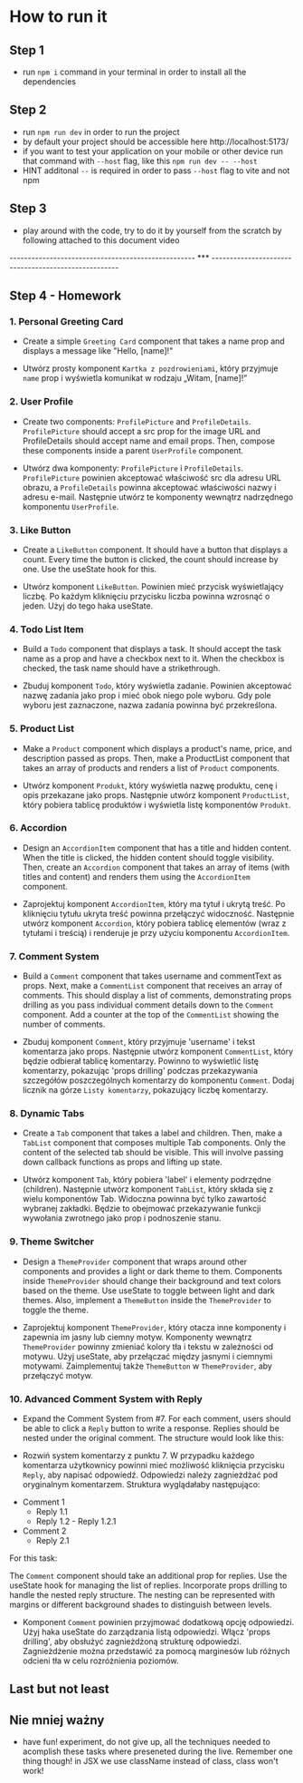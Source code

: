 # How to run it

## Step 1

- run `npm i` command in your terminal in order to install all the dependencies

## Step 2

- run `npm run dev` in order to run the project
- by default your project should be accessible here http://localhost:5173/
- if you want to test your application on your mobile or other device run that command with `--host` flag, like this `npm run dev -- --host`
- HINT additonal `--` is required in order to pass `--host` flag to vite and not npm

## Step 3

- play around with the code, try to do it by yourself from the scratch by following attached to this document video

--------------------------------------------------- *** ---------------------------------------------------- 

## Step 4 - Homework

  ### 1. Personal Greeting Card

  - Create a simple `Greeting Card` component that takes a name prop and displays a message like "Hello, [name]!"

  * Utwórz prosty komponent `Kartka z pozdrowieniami`, który przyjmuje `name` prop i wyświetla komunikat w rodzaju „Witam, [name]!”

  ### 2. User Profile

  - Create two components: `ProfilePicture` and `ProfileDetails`. `ProfilePicture` should accept a src prop for the image URL and ProfileDetails should accept name and email props. Then, compose these components inside a parent `UserProfile` component.

  * Utwórz dwa komponenty: `ProfilePicture` i `ProfileDetails`. `ProfilePicture` powinien akceptować właściwość src dla adresu URL obrazu, a `ProfileDetails` powinna akceptować właściwości nazwy i adresu e-mail. Następnie utwórz te komponenty wewnątrz nadrzędnego komponentu `UserProfile`.

  ### 3. Like Button

  - Create a `LikeButton` component. It should have a button that displays a count. Every time the button is clicked, the count should increase by one. Use the useState hook for this.

  * Utwórz komponent `LikeButton`. Powinien mieć przycisk wyświetlający liczbę. Po każdym kliknięciu przycisku liczba powinna wzrosnąć o jeden. Użyj do tego haka useState.

  ### 4. Todo List Item

  - Build a `Todo` component that displays a task. It should accept the task name as a prop and have a checkbox next to it. When the checkbox is checked, the task name should have a strikethrough.

  * Zbuduj komponent `Todo`, który wyświetla zadanie. Powinien akceptować nazwę zadania jako prop i mieć obok niego pole wyboru. Gdy pole wyboru jest zaznaczone, nazwa zadania powinna być przekreślona.

### 5. Product List

- Make a `Product` component which displays a product's name, price, and description passed as props. Then, make a ProductList component that takes an array of products and renders a list of `Product` components.

* Utwórz komponent `Produkt`, który wyświetla nazwę produktu, cenę i opis przekazane jako props. Następnie utwórz komponent `ProductList`, który pobiera tablicę produktów i wyświetla listę komponentów `Produkt`.

### 6. Accordion

- Design an `AccordionItem` component that has a title and hidden content. When the title is clicked, the hidden content should toggle visibility. Then, create an `Accordion` component that takes an array of items (with titles and content) and renders them using the `AccordionItem` component.

* Zaprojektuj komponent `AccordionItem`, który ma tytuł i ukrytą treść. Po kliknięciu tytułu ukryta treść powinna przełączyć widoczność. Następnie utwórz komponent `Accordion`, który pobiera tablicę elementów (wraz z tytułami i treścią) i renderuje je przy użyciu komponentu `AccordionItem`.

### 7. Comment System

- Build a `Comment` component that takes username and commentText as props. Next, make a `CommentList` component that receives an array of comments. This should display a list of comments, demonstrating props drilling as you pass individual comment details down to the `Comment` component. Add a counter at the top of the `CommentList` showing the number of comments.

* Zbuduj komponent `Comment`, który przyjmuje 'username' i tekst komentarza jako props. Następnie utwórz komponent `CommentList`, który będzie odbierał tablicę komentarzy. Powinno to wyświetlić listę komentarzy, pokazując 'props drilling' podczas przekazywania szczegółów poszczególnych komentarzy do komponentu `Comment`. Dodaj licznik na górze `Listy komentarzy`, pokazujący liczbę komentarzy.

### 8. Dynamic Tabs

- Create a `Tab` component that takes a label and children. Then, make a `TabList` component that composes multiple Tab components. Only the content of the selected tab should be visible. This will involve passing down callback functions as props and lifting up state.

* Utwórz komponent `Tab`, który pobiera 'label' i elementy podrzędne (children). Następnie utwórz komponent `TabList`, który składa się z wielu komponentów Tab. Widoczna powinna być tylko zawartość wybranej zakładki. Będzie to obejmować przekazywanie funkcji wywołania zwrotnego jako prop i podnoszenie stanu.

### 9. Theme Switcher

- Design a `ThemeProvider` component that wraps around other components and provides a light or dark theme to them. Components inside `ThemeProvider` should change their background and text colors based on the theme. Use useState to toggle between light and dark themes. Also, implement a `ThemeButton` inside the `ThemeProvider` to toggle the theme.

* Zaprojektuj komponent `ThemeProvider`, który otacza inne komponenty i zapewnia im jasny lub ciemny motyw. Komponenty wewnątrz `ThemeProvider` powinny zmieniać kolory tła i tekstu w zależności od motywu. Użyj useState, aby przełączać między jasnymi i ciemnymi motywami. Zaimplementuj także `ThemeButton` w `ThemeProvider`, aby przełączyć motyw.

### 10. Advanced Comment System with Reply

- Expand the Comment System from #7. For each comment, users should be able to click a `Reply` button to write a response. Replies should be nested under the original comment. The structure would look like this:

* Rozwiń system komentarzy z punktu 7. W przypadku każdego komentarza użytkownicy powinni mieć możliwość kliknięcia przycisku `Reply`, aby napisać odpowiedź. Odpowiedzi należy zagnieżdżać pod oryginalnym komentarzem. Struktura wyglądałaby następująco:

- Comment 1
  - Reply 1.1
  - Reply 1.2 - Reply 1.2.1
- Comment 2
  - Reply 2.1
  
For this task:

The `Comment` component should take an additional prop for replies.
Use the useState hook for managing the list of replies.
Incorporate props drilling to handle the nested reply structure.
The nesting can be represented with margins or different background shades to distinguish between levels.

* Komponent `Comment` powinien przyjmować dodatkową opcję odpowiedzi.
Użyj haka useState do zarządzania listą odpowiedzi.
Włącz 'props drilling', aby obsłużyć zagnieżdżoną strukturę odpowiedzi.
Zagnieżdżenie można przedstawić za pomocą marginesów lub różnych odcieni tła w celu rozróżnienia poziomów.

## Last but not least
## Nie mniej ważny

- have fun! experiment, do not give up, all the techniques needed to acomplish these tasks where preseneted during the live. Remember one thing though! in JSX we use className instead of class, class won't work!

